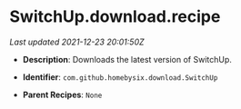 # SwitchUp.download.recipe

_Last updated 2021-12-23 20:01:50Z_

- **Description**: Downloads the latest version of SwitchUp.

- **Identifier**: `com.github.homebysix.download.SwitchUp`

- **Parent Recipes**: `None`
